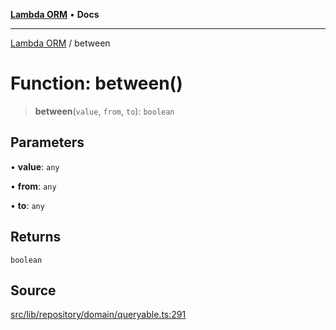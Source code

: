 [**Lambda ORM**](../README.md) • **Docs**

***

[Lambda ORM](../README.md) / between

# Function: between()

> **between**(`value`, `from`, `to`): `boolean`

## Parameters

• **value**: `any`

• **from**: `any`

• **to**: `any`

## Returns

`boolean`

## Source

[src/lib/repository/domain/queryable.ts:291](https://github.com/lambda-orm/lambdaorm-base/blob/1d2abad50f28511cd0e6125c8c883a452d54160f/src/lib/repository/domain/queryable.ts#L291)
